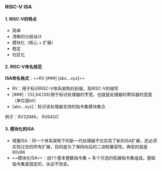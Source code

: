 ### RISC-V ISA

#### 1.  RISC-V的特点

- 简单
- 清晰的分层设计
- 模块化（核心 +  扩展）
- 稳定
- 社区化

#### 2.  RISC-V命名规范

**ISA命名格式**：==RV [###] [abc...xyz]==

- RV：用于标识RISC-V体系架构的前缀，及RISC-V的缩写
- [###]：{32,64,128}用于标识处理器的字宽，也就是处理器的寄存器的宽度（单位是bit）
- [abc...xyz]：标识该处理器支持的指令集模块集合

例子：RV32IMA， RV64GC

#### 3.  模块化的ISA

- 增量ISA：同一个体系架构下的新一代处理器不仅实现了新的ISA扩展，还必须实现过去的所有扩展，目的是为了保持向后的二进制兼容性。典型的就是80x86
- ==模块化ISA==：由1个基本整数指令集 + 多个可选的拓展指令集组成。基础指令集是固定的，永远不改变。